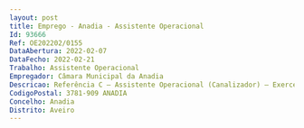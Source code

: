 ```yaml
--- 
layout: post
title: Emprego - Anadia - Assistente Operacional
Id: 93666
Ref: OE202202/0155
DataAbertura: 2022-02-07
DataFecho: 2022-02-21
Trabalho: Assistente Operacional
Empregador: Câmara Municipal da Anadia
Descricao: Referência C — Assistente Operacional (Canalizador) — Exercer funções de canalizador, nomeadamente, executar e reparar canalizações em edifícios, instalações industriais e outros locais, destinados ao transporte de água ou esgotos. Executar redes de distribuição de água e respetivos ramais de ligação, assentando tubagem e acessórios necessários. Executar redes de recolha de esgotos fluviais ou domésticos e respetivos ramais de ligação, assentando tubagens e acessórios necessários. Executar outros trabalhos similares ou complementares dos descritos.
CodigoPostal: 3781-909 ANADIA
Concelho: Anadia
Distrito: Aveiro
--- 
```

